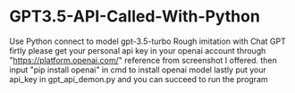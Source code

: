 # GPT3.5-API-Called-With-Python
Use Python connect to model gpt-3.5-turbo Rough imitation with Chat GPT
firtly please get your personal api key in your openai account through "https://platform.openai.com/" reference from screenshot I offered.
then input "pip install openai" in cmd to install openai model
lastly put your api_key in gpt_api_demon.py and you can succeed to run the program
